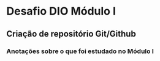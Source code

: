 # Desafio DIO Módulo I
## Criação de repositório Git/Github
### Anotações sobre o que foi estudado no Módulo I
